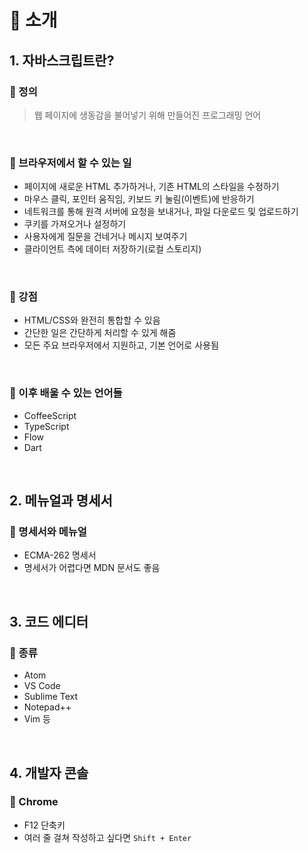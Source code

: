 # 📕 소개

## 1. 자바스크립트란?

### 🧩 정의

> 웹 페이지에 생동감을 불어넣기 위해 만들어진 프로그래밍 언어

<br>

### 🧩 브라우저에서 할 수 있는 일

- 페이지에 새로운 HTML 추가하거나, 기존 HTML의 스타일을 수정하기
- 마우스 클릭, 포인터 움직임, 키보드 키 눌림(이벤트)에 반응하기
- 네트워크를 통해 원격 서버에 요청을 보내거나, 파일 다운로드 및 업로드하기
- 쿠키를 가져오거나 설정하기
- 사용자에게 질문을 건네거나 메시지 보여주기
- 클라이언트 측에 데이터 저장하기(로컬 스토리지)

<br>

### 🧩 강점

- HTML/CSS와 완전히 통합할 수 있음
- 간단한 일은 간단하게 처리할 수 있게 해줌
- 모든 주요 브라우저에서 지원하고, 기본 언어로 사용됨

<br>

### 🧩 이후 배울 수 있는 언어들

- CoffeeScript
- TypeScript
- Flow
- Dart

<br>

## 2. 메뉴얼과 명세서

### 🧩 명세서와 메뉴얼

- ECMA-262 명세서
- 명세서가 어렵다면 MDN 문서도 좋음

<br>

## 3. 코드 에디터

### 🧩 종류

- Atom
- VS Code
- Sublime Text
- Notepad++
- Vim 등

<br>

## 4. 개발자 콘솔

### 🧩 Chrome

- F12 단축키
- 여러 줄 걸쳐 작성하고 싶다면 `Shift + Enter`

<br>